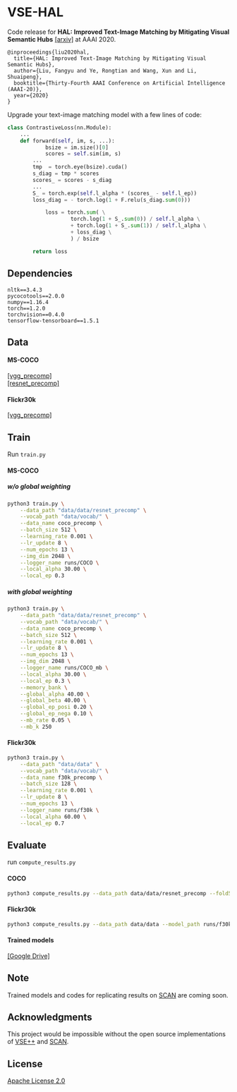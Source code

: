 # VSE-HAL
Code release for **HAL: Improved Text-Image Matching by Mitigating Visual Semantic Hubs** [\[arxiv\]](https://arxiv.org/pdf/1911.10097v1.pdf) at AAAI 2020.

```
@inproceedings{liu2020hal,
  title={HAL: Improved Text-Image Matching by Mitigating Visual Semantic Hubs},
  author={Liu, Fangyu and Ye, Rongtian and Wang, Xun and Li, Shuaipeng},
  booktitle={Thirty-Fourth AAAI Conference on Artificial Intelligence (AAAI-20)},
  year={2020}
}
```

Upgrade your text-image matching model with a few lines of code:
```python
class ContrastiveLoss(nn.Module):
	...
	def forward(self, im, s, ...):
        	bsize = im.size()[0]
        	scores = self.sim(im, s)
		...
		tmp  = torch.eye(bsize).cuda()
		s_diag = tmp * scores
		scores_ = scores - s_diag
		...
		S_ = torch.exp(self.l_alpha * (scores_ - self.l_ep))
		loss_diag = - torch.log(1 + F.relu(s_diag.sum(0)))

        	loss = torch.sum( \
                	torch.log(1 + S_.sum(0)) / self.l_alpha \
                	+ torch.log(1 + S_.sum(1)) / self.l_alpha \
                	+ loss_diag \
                	) / bsize

        return loss
```


## Dependencies
```
nltk==3.4.3
pycocotools==2.0.0
numpy==1.16.4
torch==1.2.0
torchvision==0.4.0
tensorflow-tensorboard==1.5.1
```

## Data
#### MS-COCO
[\[vgg_precomp\]](https://cs.stanford.edu/people/karpathy/deepimagesent/coco.zip) <br>
[\[resnet_precomp\]](https://drive.google.com/uc?id=1vtUijEbXpVzNt6HjC6ph8ZzMHRRNms5j&export=download)

#### Flickr30k
[\[vgg_precomp\]](http://www.cs.toronto.edu/~faghri/vsepp/data.tar)

## Train

Run `train.py`

#### MS-COCO

##### w/o global weighting

```bash
python3 train.py \
	--data_path "data/data/resnet_precomp" \
	--vocab_path "data/vocab/" \
	--data_name coco_precomp \
	--batch_size 512 \
	--learning_rate 0.001 \
	--lr_update 8 \
	--num_epochs 13 \
	--img_dim 2048 \
	--logger_name runs/COCO \
	--local_alpha 30.00 \
	--local_ep 0.3
```

##### with global weighting

```bash
python3 train.py \
	--data_path "data/data/resnet_precomp" \
	--vocab_path "data/vocab/" \
	--data_name coco_precomp \
	--batch_size 512 \
	--learning_rate 0.001 \
	--lr_update 8 \
	--num_epochs 13 \
	--img_dim 2048 \
	--logger_name runs/COCO_mb \
	--local_alpha 30.00 \
	--local_ep 0.3 \
	--memory_bank \
	--global_alpha 40.00 \
	--global_beta 40.00 \
	--global_ep_posi 0.20 \
	--global_ep_nega 0.10 \
 	--mb_rate 0.05 \
	--mb_k 250
```

#### Flickr30k

```bash
python3 train.py \
	--data_path "data/data" \
	--vocab_path "data/vocab/" \
	--data_name f30k_precomp \
	--batch_size 128 \
	--learning_rate 0.001 \
	--lr_update 8 \
	--num_epochs 13 \
	--logger_name runs/f30k \
	--local_alpha 60.00 \
	--local_ep 0.7
```

## Evaluate

run `compute_results.py`

#### COCO

```bash
python3 compute_results.py --data_path data/data/resnet_precomp --fold5 --model_path runs/COCO/model_best.pth.tar
```

#### Flickr30k

```bash
python3 compute_results.py --data_path data/data --model_path runs/f30k/model_best.pth.tar
```
#### Trained models
[\[Google Drive\]](https://drive.google.com/drive/folders/1H_EVBFxpYKObNo_CjV0pTaB24A1jWsSF)

## Note
Trained models and codes for replicating results on [SCAN](https://github.com/kuanghuei/SCAN) are coming soon.

## Acknowledgments
This project would be impossible without the open source implementations of [VSE++](https://github.com/fartashf/vsepp) and [SCAN](https://github.com/kuanghuei/SCAN).

## License
[Apache License 2.0](http://www.apache.org/licenses/LICENSE-2.0)

